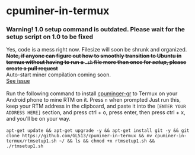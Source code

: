 # cpuminer-in-termux
### Warning! 1.0 setup command is outdated. Please wait for the setup script on 1.0 to be fixed
Yes, code is a mess right now. Filesize will soon be shrunk and organized.
~~**Note, if anyone can figure out how to smoothly transition to Ubuntu in termux without having to run a `.sh` file more than once for *setup*, please create a pull request**~~<br>Auto-start miner compilation coming soon.<br>[See issue](https://github.com/GL513/cpuminer-in-termux/issues/1)<br><br>
Run the following command to install [cpuminger-gr](https://github.com/michal-zurkowski/cpuminer-gr) to Termux on your Android phone to mine RTM on it. Press `n` when prompted Just run this, keep your RTM address in the clipboard, and paste it into the `[ENTER YOUR ADDRESS HERE]` section, and press ctrl + o, press enter, then press ctrl + x, and you'll be on your way.<br><br>
`apt-get update && apt-get upgrade -y && apt-get install git -y && git clone https://github.com/GL513/cpuminer-in-termux && mv cpuminer-in-termux/rtmsetup1.sh ~/ && ls && chmod +x rtmsetup1.sh && ./rtmsetup1.sh`

